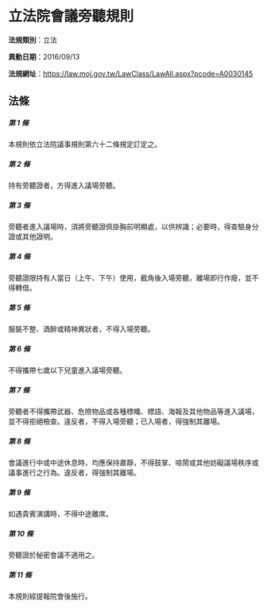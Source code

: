 # 立法院會議旁聽規則

**法規類別**：立法

**異動日期**：2016/09/13  

**法規網址**：https://law.moj.gov.tw/LawClass/LawAll.aspx?pcode=A0030145





## 法條
##### 第 1 條
本規則依立法院議事規則第六十二條規定訂定之。

##### 第 2 條
持有旁聽證者，方得進入議場旁聽。

##### 第 3 條
旁聽者進入議場時，須將旁聽證佩掛胸前明顯處，以供辨識；必要時，得查驗身分證或其他證明。

##### 第 4 條
旁聽證限持有人當日（上午、下午）使用，截角後入場旁聽，離場即行作廢，並不得轉借。

##### 第 5 條
服裝不整、酒醉或精神異狀者，不得入場旁聽。

##### 第 6 條
不得攜帶七歲以下兒童進入議場旁聽。

##### 第 7 條
旁聽者不得攜帶武器、危險物品或各種標幟、標語、海報及其他物品等進入議場，並不得拒絕檢查。違反者，不得入場旁聽；已入場者，得強制其離場。

##### 第 8 條
會議進行中或中途休息時，均應保持肅靜，不得鼓掌、喧鬧或其他妨礙議場秩序或議事進行之行為。違反者，得強制其離場。

##### 第 9 條
如遇貴賓演講時，不得中途離席。

##### 第 10 條
旁聽證於秘密會議不適用之。

##### 第 11 條
本規則經提報院會後施行。


